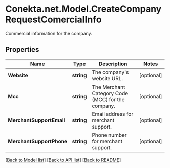 # Conekta.net.Model.CreateCompanyRequestComercialInfo
Commercial information for the company.

## Properties

Name | Type | Description | Notes
------------ | ------------- | ------------- | -------------
**Website** | **string** | The company&#39;s website URL. | [optional] 
**Mcc** | **string** | The Merchant Category Code (MCC) for the company. | [optional] 
**MerchantSupportEmail** | **string** | Email address for merchant support. | [optional] 
**MerchantSupportPhone** | **string** | Phone number for merchant support. | [optional] 

[[Back to Model list]](../README.md#documentation-for-models) [[Back to API list]](../README.md#documentation-for-api-endpoints) [[Back to README]](../README.md)

